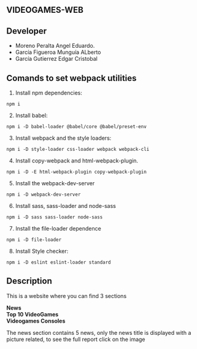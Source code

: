 ## VIDEOGAMES-WEB

## Developer
- Moreno Peralta Angel Eduardo.
- García Figueroa Munguía ALberto
- García Gutierrez Edgar Cristobal

## Comands to set webpack utilities
1. Install npm dependencies:
```
npm i
```
2. Install babel:
```
npm i -D babel-loader @babel/core @babel/preset-env
```
3. Install webpack and the style loaders:
```
npm i -D style-loader css-loader webpack webpack-cli
```
4. Install copy-webpack and html-webpack-plugin.
```
npm i -D -E html-webpack-plugin copy-webpack-plugin
```
5. Install the webpack-dev-server
```
npm i -D webpack-dev-server
```
6. Install sass, sass-loader and node-sass
```
npm i -D sass sass-loader node-sass
```
7. Install the file-loader dependence
```
npm i -D file-loader
```
8. Install Style checker:
```
npm i -D eslint eslint-loader standard
```

## Description
This is a website where you can find 3 sections  

**News**  
**Top 10 VideoGames**  
**Videogames Consoles**

The news section contains 5 news, only the news title is displayed with a picture related, to see the full report click on the image
